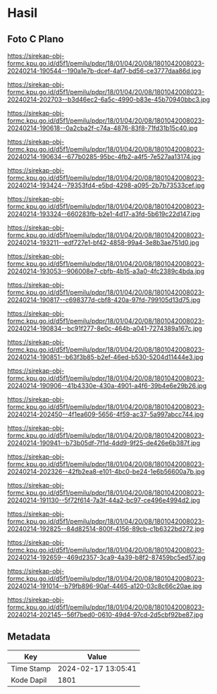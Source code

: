 # Hasil

## Foto C Plano

https://sirekap-obj-formc.kpu.go.id/d5f1/pemilu/pdpr/18/01/04/20/08/1801042008023-20240214-190544--190a1e7b-dcef-4af7-bd56-ce3777daa86d.jpg

https://sirekap-obj-formc.kpu.go.id/d5f1/pemilu/pdpr/18/01/04/20/08/1801042008023-20240214-202703--b3d46ec2-6a5c-4990-b83e-45b70940bbc3.jpg

https://sirekap-obj-formc.kpu.go.id/d5f1/pemilu/pdpr/18/01/04/20/08/1801042008023-20240214-190618--0a2cba2f-c74a-4876-83f8-71fd31b15c40.jpg

https://sirekap-obj-formc.kpu.go.id/d5f1/pemilu/pdpr/18/01/04/20/08/1801042008023-20240214-190634--677b0285-95bc-4fb2-a4f5-7e527aa13174.jpg

https://sirekap-obj-formc.kpu.go.id/d5f1/pemilu/pdpr/18/01/04/20/08/1801042008023-20240214-193424--79353fd4-e5bd-4298-a095-2b7b73533cef.jpg

https://sirekap-obj-formc.kpu.go.id/d5f1/pemilu/pdpr/18/01/04/20/08/1801042008023-20240214-193324--660283fb-b2e1-4d17-a3fd-5b619c22d147.jpg

https://sirekap-obj-formc.kpu.go.id/d5f1/pemilu/pdpr/18/01/04/20/08/1801042008023-20240214-193211--edf727e1-bf42-4858-99a4-3e8b3ae751d0.jpg

https://sirekap-obj-formc.kpu.go.id/d5f1/pemilu/pdpr/18/01/04/20/08/1801042008023-20240214-193053--906008e7-cbfb-4b15-a3a0-4fc2389c4bda.jpg

https://sirekap-obj-formc.kpu.go.id/d5f1/pemilu/pdpr/18/01/04/20/08/1801042008023-20240214-190817--c698377d-cbf8-420a-97fd-799105d13d75.jpg

https://sirekap-obj-formc.kpu.go.id/d5f1/pemilu/pdpr/18/01/04/20/08/1801042008023-20240214-190834--bc91f277-8e0c-464b-a041-7274389a167c.jpg

https://sirekap-obj-formc.kpu.go.id/d5f1/pemilu/pdpr/18/01/04/20/08/1801042008023-20240214-190851--b63f3b85-b2ef-46ed-b530-5204d11444e3.jpg

https://sirekap-obj-formc.kpu.go.id/d5f1/pemilu/pdpr/18/01/04/20/08/1801042008023-20240214-190906--41b4330e-430a-4901-a4f6-39b4e6e29b26.jpg

https://sirekap-obj-formc.kpu.go.id/d5f1/pemilu/pdpr/18/01/04/20/08/1801042008023-20240214-202450--4f1ea609-5656-4f59-ac37-5a997abcc744.jpg

https://sirekap-obj-formc.kpu.go.id/d5f1/pemilu/pdpr/18/01/04/20/08/1801042008023-20240214-190941--b73b05df-7f1d-4dd9-9f25-de426e6b387f.jpg

https://sirekap-obj-formc.kpu.go.id/d5f1/pemilu/pdpr/18/01/04/20/08/1801042008023-20240214-202326--42fb2ea8-e101-4bc0-be24-1e6b56600a7b.jpg

https://sirekap-obj-formc.kpu.go.id/d5f1/pemilu/pdpr/18/01/04/20/08/1801042008023-20240214-191130--5f72f614-7a3f-44a2-bc97-ce496e4994d2.jpg

https://sirekap-obj-formc.kpu.go.id/d5f1/pemilu/pdpr/18/01/04/20/08/1801042008023-20240214-192825--84d82514-800f-4156-89cb-c1b6322bd272.jpg

https://sirekap-obj-formc.kpu.go.id/d5f1/pemilu/pdpr/18/01/04/20/08/1801042008023-20240214-192659--469d2357-3ca9-4a39-b8f2-87459bc5ed57.jpg

https://sirekap-obj-formc.kpu.go.id/d5f1/pemilu/pdpr/18/01/04/20/08/1801042008023-20240214-191014--b79fb896-90af-4465-a120-03c8c66c20ae.jpg

https://sirekap-obj-formc.kpu.go.id/d5f1/pemilu/pdpr/18/01/04/20/08/1801042008023-20240214-202145--56f7bed0-0610-49d4-97cd-2d5cbf92be87.jpg


## Metadata

| Key        | Value               |
| ---------- | ------------------- |
| Time Stamp | 2024-02-17 13:05:41 |
| Kode Dapil | 1801                |



